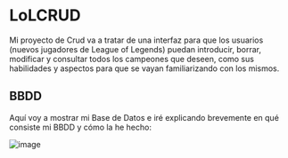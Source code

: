 # LoLCRUD
Mi proyecto de Crud va a tratar de una interfaz para que los usuarios (nuevos jugadores de League of Legends) puedan introducir, borrar, modificar y consultar todos los campeones que deseen, como sus habilidades y aspectos para que se vayan familiarizando con los mismos.

## BBDD

Aquí voy a mostrar mi Base de Datos e iré explicando brevemente en qué consiste mi BBDD y cómo la he hecho:

![image](https://user-images.githubusercontent.com/91873599/153265243-f0cc671a-71ec-4a93-a3bb-27e31091b40d.png)
